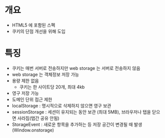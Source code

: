 # 개요
- HTML5 에 포함된 스펙
- 쿠키의 단점 개선을 위해 도입

# 특징
- 쿠키는 매번 서버로 전송하지만 web storage 는 서버로 전송하지 않음
- web storage 는 객체정보 저장 가능
- 용량 제한 없음
    - 쿠키는 한 사이트당 20개, 최대 4kb
- 영구 저장 가능
- 도메인 단위 접근 제한
- localStorage : 명시적으로 삭제하지 않으면 영구 보관
- sessionStorage : 세션이 유지되는 동안 보관 (최대 5MB), 브라우저나 탭을 닫으면 사라짐(탭간 공유 안됨)
- StorageEvent : 새로운 항목을 추가하는 등 저장 공간이 변경될 때 발생 (Window.onstorage)